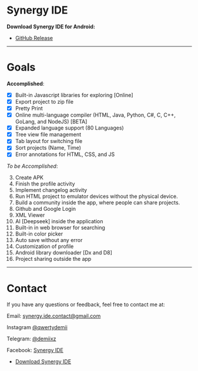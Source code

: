 # Synergy IDE

**Download Synergy IDE for Android:**
- [GitHub Release](https://github.com/qwertydemii/Synergy-IDE/releases/tag/synergy)

---

# Goals

**Accomplished**:
- [x] Built-in Javascript libraries for exploring [Online]
- [x] Export project to zip file
- [x] Pretty Print
- [x] Online multi-language compiler (HTML, Java, Python, C#, C, C++, GoLang, and NodeJS) [BETA]
- [x] Expanded language support (80 Languages)
- [x] Tree view file management 
- [x] Tab layout for switching file
- [x] Sort projects (Name, Time)
- [x] Error annotations for HTML, CSS, and JS

*To be Accomplished*:

3. Create APK
4. Finish the profile activity
5. Implement changelog activity
6. Run HTML project to emulator devices without the physical device.
7. Build a community inside the app, where people can share projects.
8. Github and Google Login
9. XML Viewer
10. AI [Deepseek] inside the application 
11. Built-in in web browser for searching
13. Built-in color picker
14. Auto save without any error
15. Customization of profile
16. Android library downloader [Dx and D8]
17. Project sharing outside the app

---

# Contact

If you have any questions or feedback, feel free to contact me at:

Email: synergy.ide.contact@gmail.com

Instagram [@qwertydemii](https://instagram.com/qwertydemii)

Telegram: [@demiixz](https://t.me/demiixz)

Facebook: [Synergy IDE](https://www.facebook.com/share/1BUoubo9gw/)


* [Download Synergy IDE](https://github.com/qwertydemii/Synergy-IDE/releases/download/synergy/Synergy.IDE_1.0.BETA_SNAPSHOT.apk)
